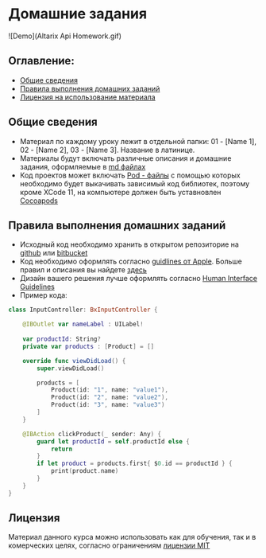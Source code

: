 # Домашние задания

![Demo](Altarix Api Homework.gif)

## Оглавление:

* [Общие сведения](README.md#common)
* [Правила выполнения домашних заданий](README.md#codeStyle)
* [Лицензия на использование материала](README.md#license)


## <a name="common"></a>Общие сведения

* Материал по каждому уроку лежит в отдельной папки: 01 - [Name 1], 02 - [Name 2], 03 - [Name 3]. Название в латинице.
* Материалы будут включать различные описания и домашние задания, оформляемые в [md файлах](https://github.com/adam-p/markdown-here/wiki/Markdown-Cheatsheet)
* Код проектов может включать [Pod - файлы](https://guides.cocoapods.org/using/the-podfile.html) с помощью которых необходимо будет выкачивать зависимый код библиотек, поэтому кроме XCode 11, на компьютере должен быть уставновлен [Cocoapods](https://cocoapods.org/)

## <a name="codeStyle"></a>Правила выполнения домашних заданий

* Исходный код необходимо хранить в открытом репозиторие на [github](https://github.com) или [bitbucket](https://bitbucket.org/)
* Код необходимо оформлять согласно [guidlines от Apple](https://swift.org/documentation/api-design-guidelines/#fundamentals). Больше правил и описания вы найдете [здесь](https://google.github.io/swift/)
* Дизайн вашего решения лучше оформлять согласно [Human Interface Guidelines](https://developer.apple.com/design/human-interface-guidelines/)
* Пример кода:
```swift
class InputController: BxInputController {

    @IBOutlet var nameLabel : UILabel!
    
    var productId: String?
    private var products : [Product] = []

    override func viewDidLoad() {
        super.viewDidLoad()

        products = [
            Product(id: "1", name: "value1"),
            Product(id: "2", name: "value2"),
            Product(id: "3", name: "value3")
        ]
    }

    @IBAction clickProduct(_ sender: Any) {
        guard let productId = self.productId else {
            return
        }
        if let product = products.first{ $0.id == productId } {
            print(product.name)
        }
    }
}

```

## <a name="license"></a>Лицензия

Материал данного курса можно использовать как для обучения, так и в комерческих целях, согласно ограничениям [лицензии MIT](LICENSE)
